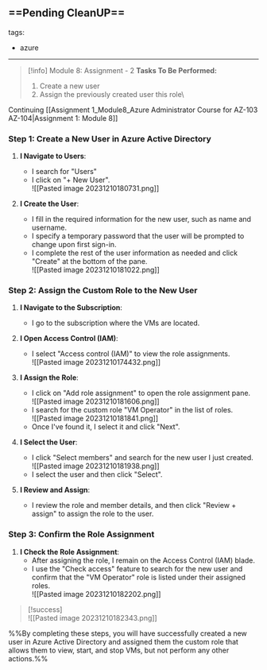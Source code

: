 ==Pending CleanUP==
---
tags:
  - azure
---
> [!info] Module 8: Assignment - 2
> **Tasks To Be Performed:** 
> 1. Create a new user 
> 2. Assign the previously created user this role\

Continuing [[Assignment 1_Module8_Azure Administrator Course for AZ-103 AZ-104|Assignment 1: Module 8]]

### Step 1: Create a New User in Azure Active Directory

1. **I Navigate to Users**:
    - I search for "Users"
    -  I click on "+ New User".
      <br>![[Pasted image 20231210180731.png]]
2. **I Create the User**:
    
    - I fill in the required information for the new user, such as name and username.
    - I specify a temporary password that the user will be prompted to change upon first sign-in.
    - I complete the rest of the user information as needed and click "Create" at the bottom of the pane.
      <br>![[Pasted image 20231210181022.png]]

### Step 2: Assign the Custom Role to the New User

1. **I Navigate to the Subscription**:
    
    - I go to the subscription where the VMs are located.
2. **I Open Access Control (IAM)**:
    
    - I select "Access control (IAM)" to view the role assignments.
      <br>![[Pasted image 20231210174432.png]]
3. **I Assign the Role**:
    
    - I click on "Add role assignment" to open the role assignment pane.
      <br>![[Pasted image 20231210181606.png]]
    - I search for the custom role "VM Operator" in the list of roles.
      <br>![[Pasted image 20231210181841.png]]
    - Once I've found it, I select it and click "Next".
4. **I Select the User**:
    
    - I click "Select members" and search for the new user I just created.
      <br>![[Pasted image 20231210181938.png]]
    - I select the user and then click "Select".
5. **I Review and Assign**:
    
    - I review the role and member details, and then click "Review + assign" to assign the role to the user.

### Step 3: Confirm the Role Assignment

1. **I Check the Role Assignment**:
    - After assigning the role, I remain on the Access Control (IAM) blade.
    - I use the "Check access" feature to search for the new user and confirm that the "VM Operator" role is listed under their assigned roles.
      <br>![[Pasted image 20231210182202.png]]

> [!success]
> <br>![[Pasted image 20231210182343.png]]

%%By completing these steps, you will have successfully created a new user in Azure Active Directory and assigned them the custom role that allows them to view, start, and stop VMs, but not perform any other actions.%%




